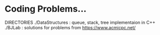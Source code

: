 # Coding Problems...

DIRECTORIES
  ./DataStructures : queue, stack, tree implementaion in C++
  ./BJLab : solutions for problems from https://www.acmicpc.net/
